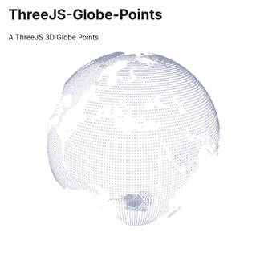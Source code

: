 # ThreeJS-Globe-Points

A ThreeJS 3D Globe Points

![Alt text](assets/img/preview.png?raw=true "Preview")
